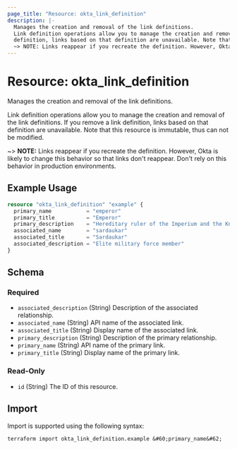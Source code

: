 ```yaml
---
page_title: "Resource: okta_link_definition"
description: |-
  Manages the creation and removal of the link definitions.
  Link definition operations allow you to manage the creation and removal of the link definitions. If you remove a link
  definition, links based on that definition are unavailable. Note that this resource is immutable, thus can not be modified.
  ~> NOTE: Links reappear if you recreate the definition. However, Okta is likely to change this behavior so that links don't reappear. Don't rely on this behavior in production environments.
---
```


# Resource: okta_link_definition

Manages the creation and removal of the link definitions.
		
Link definition operations allow you to manage the creation and removal of the link definitions. If you remove a link 
definition, links based on that definition are unavailable. Note that this resource is immutable, thus can not be modified.

~> **NOTE:** Links reappear if you recreate the definition. However, Okta is likely to change this behavior so that links don't reappear. Don't rely on this behavior in production environments.

## Example Usage

```terraform
resource "okta_link_definition" "example" {
  primary_name           = "emperor"
  primary_title          = "Emperor"
  primary_description    = "Hereditary ruler of the Imperium and the Known Universe"
  associated_name        = "sardaukar"
  associated_title       = "Sardaukar"
  associated_description = "Elite military force member"
}
```

<!-- schema generated by tfplugindocs -->
## Schema

### Required

- `associated_description` (String) Description of the associated relationship.
- `associated_name` (String) API name of the associated link.
- `associated_title` (String) Display name of the associated link.
- `primary_description` (String) Description of the primary relationship.
- `primary_name` (String) API name of the primary link.
- `primary_title` (String) Display name of the primary link.

### Read-Only

- `id` (String) The ID of this resource.

## Import

Import is supported using the following syntax:

```shell
terraform import okta_link_definition.example &#60;primary_name&#62;
```

